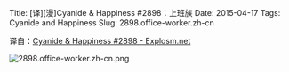 Title: [译][漫]Cyanide & Happiness #2898：上班族
Date: 2015-04-17
Tags: Cyanide and Happiness
Slug: 2898.office-worker.zh-cn

译自：[Cyanide & Happiness #2898 - Explosm.net](http://explosm.net/comics/2898/)


![2898.office-worker.zh-cn.png](/static/images/comics/2898.office-worker.zh-cn.png)
